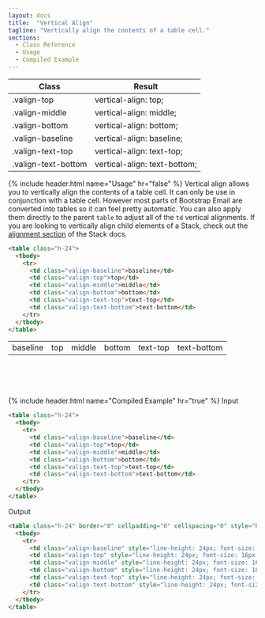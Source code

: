 ```yaml
---
layout: docs
title:  "Vertical Align"
tagline: "Vertically align the contents of a table cell."
sections:
  - Class Reference
  - Usage
  - Compiled Example
---
```

<a class="anchor" name="class-reference"></a>
<div class="table-utilities">
  <table class="table">
    <thead>
      <tr>
        <th>Class</th>
        <th>Result</th>
      </tr>
    </thead>
    <tbody>
      <tr><td class="class">.valign-top</td><td class="css">vertical-align: top;</td></tr>
      <tr><td class="class">.valign-middle</td><td class="css">vertical-align: middle;</td></tr>
      <tr><td class="class">.valign-bottom</td><td class="css">vertical-align: bottom;</td></tr>
      <tr><td class="class">.valign-baseline</td><td class="css">vertical-align: baseline;</td></tr>
      <tr><td class="class">.valign-text-top</td><td class="css">vertical-align: text-top;</td></tr>
      <tr><td class="class">.valign-text-bottom</td><td class="css">vertical-align: text-bottom;</td></tr>
    </tbody>
  </table>
</div>

{% include header.html name="Usage" hr="false" %}
Vertical align allows you to vertically align the contents of a table cell. It can only be use in conjunction with a table cell. However most parts of Bootstrap Email are converted into tables so it can feel pretty automatic. You can also apply them directly to the parent `table` to adjust all of the `td` vertical alignments. If you are looking to vertically align child elements of a Stack, check out the [alignment section](/docs/stack#alignment) of the Stack docs.
```html
<table class="h-24">
  <tbody>
    <tr>
      <td class="valign-baseline">baseline</td>
      <td class="valign-top">top</td>
      <td class="valign-middle">middle</td>
      <td class="valign-bottom">bottom</td>
      <td class="valign-text-top">text-top</td>
      <td class="valign-text-bottom">text-bottom</td>
    </tr>
  </tbody>
</table>
```

<table style="height: 96px;">
  <tbody>
    <tr>
      <td class="align-baseline">baseline</td>
      <td class="align-top">top</td>
      <td class="align-middle">middle</td>
      <td class="align-bottom">bottom</td>
      <td class="align-text-top">text-top</td>
      <td class="align-text-bottom">text-bottom</td>
    </tr>
  </tbody>
</table>


{% include header.html name="Compiled Example" hr="true" %}
<span class="badge rounded-pill badge-input">Input</span>
```html
<table class="h-24">
  <tbody>
    <tr>
      <td class="valign-baseline">baseline</td>
      <td class="valign-top">top</td>
      <td class="valign-middle">middle</td>
      <td class="valign-bottom">bottom</td>
      <td class="valign-text-top">text-top</td>
      <td class="valign-text-bottom">text-bottom</td>
    </tr>
  </tbody>
</table>
```

<span class="badge rounded-pill badge-output">Output</span>
```html
<table class="h-24" border="0" cellpadding="0" cellspacing="0" style="height: 96px;" height="96">
  <tbody>
    <tr>
      <td class="valign-baseline" style="line-height: 24px; font-size: 16px; height: 96px; margin: 0;" align="left" valign="baseline" height="96">baseline</td>
      <td class="valign-top" style="line-height: 24px; font-size: 16px; height: 96px; margin: 0;" align="left" valign="top" height="96">top</td>
      <td class="valign-middle" style="line-height: 24px; font-size: 16px; height: 96px; margin: 0;" align="left" valign="middle" height="96">middle</td>
      <td class="valign-bottom" style="line-height: 24px; font-size: 16px; height: 96px; margin: 0;" align="left" valign="bottom" height="96">bottom</td>
      <td class="valign-text-top" style="line-height: 24px; font-size: 16px; height: 96px; margin: 0;" align="left" valign="text-top" height="96">text-top</td>
      <td class="valign-text-bottom" style="line-height: 24px; font-size: 16px; height: 96px; margin: 0;" align="left" valign="text-bottom" height="96">text-bottom</td>
    </tr>
  </tbody>
</table>
```

